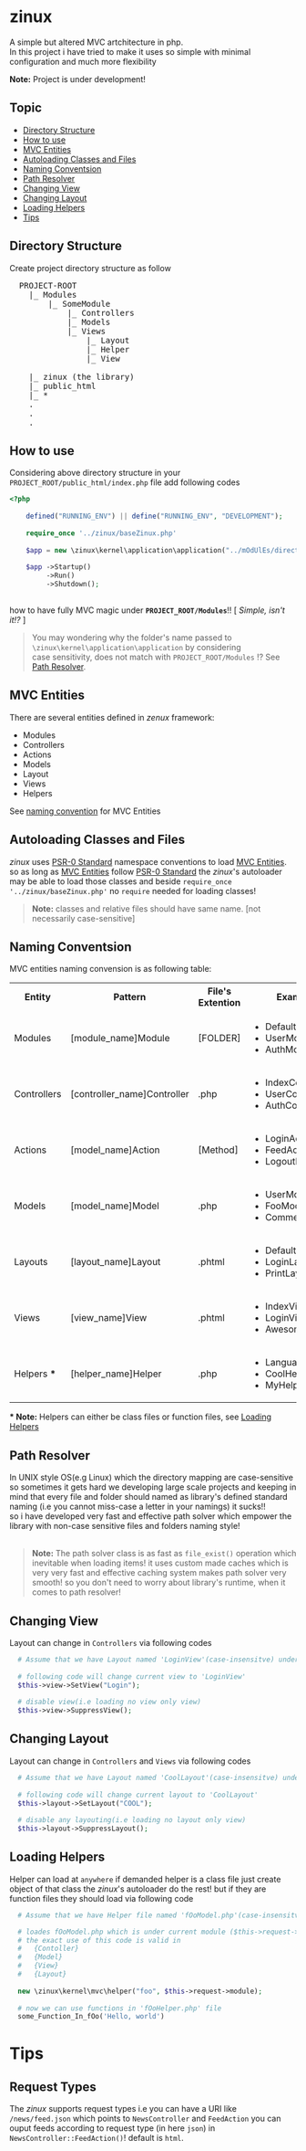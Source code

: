 zinux
====

A simple but altered MVC artchitecture in php.<br />
In this project i have tried to make it uses so simple with minimal configuration and much more flexibility

<b>Note:</b> Project is under development!

Topic
--
* [Directory Structure](#directory-structure)
* [How to use](#how-to-use)
* [MVC Entities](#mvc-entities)
* [Autoloading Classes and Files](#Autoloading-Classes-and-Files)
* [Naming Conventsion](#naming-conventsion)
* [Path Resolver](#path-resolver)
* [Changing View](#changing-view)
* [Changing Layout](#changing-layout)
* [Loading Helpers](#loading-helpers)
* [Tips](#tips)



Directory Structure
--
Create project directory structure as follow<br />
<pre>
  PROJECT-ROOT
    |_ Modules
        |_ SomeModule
            |_ Controllers
            |_ Models
            |_ Views
                |_ Layout
                |_ Helper
                |_ View
                
    |_ zinux (the library)
    |_ public_html
    |_ *
    .
    .
    .
</pre>


How to use
----
Considering above directory structure in your `PROJECT_ROOT/public_html/index.php` file add following codes

```php
<?php    
    
    defined("RUNNING_ENV") || define("RUNNING_ENV", "DEVELOPMENT");
    
    require_once '../zinux/baseZinux.php'
    
    $app = new \zinux\kernel\application\application("../mOdUlEs/directory");
    
    $app ->Startup()
         ->Run()
         ->Shutdown();
         
```
how to have fully MVC magic under <b>`PROJECT_ROOT/Modules`</b>!! [ <i>Simple, isn't it!?</i> ]

> You may wondering why the folder's name passed to `\zinux\kernel\application\application` by considering  
case sensitivity, does not match with `PROJECT_ROOT/Modules` !? See [Path Resolver](#path-resolver).



MVC Entities
---
There are several entities defined in <i>zenux</i> framework:

* Modules
* Controllers
* Actions
* Models
* Layout
* Views
* Helpers

See [naming convention](#naming-conventsion) for MVC Entities



Autoloading Classes and Files
---
<i>zinux</i> uses [PSR-0 Standard](http://www.sitepoint.com/autoloading-and-the-psr-0-standard/) 
namespace conventions to load [MVC Entities](#MVC_Entities). so as long as [MVC Entities](#MVC_entities) follow 
[PSR-0 Standard](http://www.sitepoint.com/autoloading-and-the-psr-0-standard/) 
the <i>zinux</i>'s autoloader may be able to load those classes and beside `require_once '../zinux/baseZinux.php'` 
no `require` needed for loading classes!  

> <b>Note:</b> classes and relative files should have same name. [not necessarily case-sensitive] 



Naming Conventsion
---
MVC entities naming convension is as following table:

<table style='width:100%'>
  <tr>
    <th>Entity</th>
    <th>Pattern</th>
    <th>File's Extention</th>
    <th>Example</th>
  </tr>
  <tr>
    <td>
      Modules
    </td>
    <td>
      [module_name]Module
    </td>
    <td>
      [FOLDER]
    </td>
    <td>
      <ul>
        <li>DefaultModule</li>
        <li>UserModule</li>
        <li>AuthModule</li>
    </td>
  </tr>
  <tr>
    <td>
      Controllers
    </td>
    <td>
      [controller_name]Controller
    </td>
    <td>
      .php
    </td>
    <td>
      <ul>
        <li>IndexController</li>
        <li>UserController</li>
        <li>AuthController</li>
      </ul>
    </td>
  </tr>
  <tr>
    <td>
      Actions
    </td>
    <td>
      [model_name]Action
    </td>
    <td>
      [Method]
    </td>
    <td>
      <ul>
        <li>LoginAction</li>
        <li>FeedAction</li>
        <li>LogoutModel</li>
      </ul>
    </td>
  </tr>
  <tr>
    <td>
      Models
    </td>
    <td>
      [model_name]Model
    </td>
    <td>
      .php
    </td>
    <td>
      <ul>
        <li>UserModel</li>
        <li>FooModel</li>
        <li>CommentModel</li>
      </ul>
    </td>
  </tr>
  <tr>
    <td>
      Layouts
    </td>
    <td>
      [layout_name]Layout
    </td>
    <td>
      .phtml
    </td>
    <td>
      <ul>
        <li>DefaultLayout</li>
        <li>LoginLayout</li>
        <li>PrintLayout</li>
      </ul>
    </td>
  </tr>
  <tr>
    <td>
      Views
    </td>
    <td>
      [view_name]View
    </td>
    <td>
      .phtml
    </td>
    <td>
      <ul>
        <li>IndexView</li>
        <li>LoginView</li>
        <li>AwesomeView</li>
      </ul>
    </td>
  </tr>
  <tr>
    <td>
      Helpers <b>*</b>
    </td>
    <td>
      [helper_name]Helper
    </td>
    <td>
      .php
    </td>
    <td>
      <ul>
        <li>LanguagesHelper</li>
        <li>CoolHelper</li>
        <li>MyHelper</li>
      </ul>
    </td>
  </tr>
</table>

<b>* Note:</b> Helpers can either be class files or function files, see [Loading Helpers](#Loading_Helpers)



Path Resolver
---
In UNIX style OS(e.g Linux) which the directory mapping are case-sensitive so sometimes it gets hard we developing 
large scale projects and keeping in mind that every file and folder should named as library's defined standard naming
(i.e you cannot miss-case a letter in your namings) it sucks!!<br />
so i have developed very fast and effective path solver which empower the library with non-case sensitive files and folders
naming style!<br /><br />


> <b>Note:</b> The path solver class is as fast as `file_exist()` operation which inevitable when loading items!
it uses custom made caches which is very very fast and effective caching system makes path solver very smooth!
so you don't need to worry about library's runtime, when it comes to path resolver! 



Changing View
---
Layout can change in `Controllers` via following codes

```PHP
  # Assume that we have Layout named 'LoginView'(case-insensitve) under current module/controller
  
  # following code will change current view to 'LoginView'
  $this->view->SetView("Login"); 
  
  # disable view(i.e loading no view only view)
  $this->view->SuppressView();
```


Changing Layout
---
Layout can change in `Controllers` and `Views` via following codes

```PHP
  # Assume that we have Layout named 'CoolLayout'(case-insensitve) under current module
  
  # following code will change current layout to 'CoolLayout'
  $this->layout->SetLayout("COOL"); 
  
  # disable any layouting(i.e loading no layout only view)
  $this->layout->SuppressLayout();
```


Loading Helpers
---
Helper can load at `anywhere` if demanded helper is a class file just create object of that class the <i>zinux</i>'s autoloader do the rest! but if they are function files they should load via
following code

```PHP
  # Assume that we have Helper file named 'fOoModel.php'(case-insensitve) under current module

  # loades fOoModel.php which is under current module ($this->request->module)
  # the exact use of this code is valid in
  #   {Contoller}
  #   {Model}
  #   {View}
  #   {Layout}
  
  new \zinux\kernel\mvc\helper("foo", $this->request->module);
  
  # now we can use functions in 'fOoHelper.php' file
  some_Function_In_fOo('Hello, world')
```


Tips
===

Request Types
--
The <i>zinux</i> supports request types i.e you can have a URI like `/news/feed.json` which points to `NewsController` 
and `FeedAction` you can ouput feeds according to request type (in here `json`) in `NewsController::FeedAction()`! default is `html`. 










